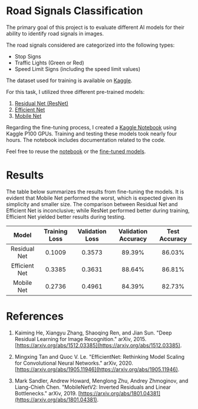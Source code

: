 # Road Signals Classification

The primary goal of this project is to evaluate different AI models for their ability to identify road signals in images.

The road signals considered are categorized into the following types:
- Stop Signs
- Traffic Lights (Green or Red)
- Speed Limit Signs (including the speed limit values)

The dataset used for training is available on [Kaggle](https://www.kaggle.com/datasets/pkdarabi/cardetection).

For this task, I utilized three different pre-trained models:
1. [Residual Net (ResNet)](https://pytorch.org/vision/stable/models/generated/torchvision.models.resnet18.html#torchvision.models.resnet18)
2. [Efficient Net](https://pytorch.org/vision/stable/models/generated/torchvision.models.efficientnet_b0.html#torchvision.models.efficientnet_b0)
3. [Mobile Net](https://pytorch.org/vision/stable/models/generated/torchvision.models.mobilenet_v2.html#torchvision.models.mobilenet_v2)

Regarding the fine-tuning process, I created a [Kaggle Notebook](https://www.kaggle.com/code/josebambora/road-sign-detection-ai-train) using Kaggle P100 GPUs. Training and testing these models took nearly four hours. The notebook includes documentation related to the code.

Feel free to reuse the [notebook](https://www.kaggle.com/code/josebambora/road-sign-detection-ai-train) or the [fine-tuned models](https://www.kaggle.com/code/josebambora/road-sign-classification/output).

# Results

The table below summarizes the results from fine-tuning the models. It is evident that Mobile Net performed the worst, which is expected given its simplicity and smaller size. The comparison between Residual Net and Efficient Net is inconclusive; while ResNet performed better during training, Efficient Net yielded better results during testing.

| Model        | Training Loss | Validation Loss | Validation Accuracy | Test Accuracy |
|:------------:|:-------------:|:---------------:|:-------------------:|:-------------:|
| Residual Net | 0.1009        | 0.3573          | 89.39%              | 86.03%        |
| Efficient Net| 0.3385        | 0.3631          | 88.64%              | 86.81%        |
| Mobile Net   | 0.2736        | 0.4961          | 84.39%              | 82.73%        |

# References

1. Kaiming He, Xiangyu Zhang, Shaoqing Ren, and Jian Sun. "Deep Residual Learning for Image Recognition." arXiv, 2015. [https://arxiv.org/abs/1512.03385](https://arxiv.org/abs/1512.03385).

2. Mingxing Tan and Quoc V. Le. "EfficientNet: Rethinking Model Scaling for Convolutional Neural Networks." arXiv, 2020. [https://arxiv.org/abs/1905.11946](https://arxiv.org/abs/1905.11946).

3. Mark Sandler, Andrew Howard, Menglong Zhu, Andrey Zhmoginov, and Liang-Chieh Chen. "MobileNetV2: Inverted Residuals and Linear Bottlenecks." arXiv, 2019. [https://arxiv.org/abs/1801.04381](https://arxiv.org/abs/1801.04381).